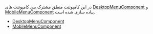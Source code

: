 <div class="dp-doc-container"">

<div class="dp-doc-tags">

<div class="mobile-version"></div>
<div class="desktop-version"></div>
<div class="no-template"></div>

</div>

<div class="dp-doc-body">


در این کامپوننت منطق مشترک بین کامپوننت های
 [DesktopMenuComponent](DesktopMenuComponent.html#readme)
و
 [MobileMenuComponent](MobileMenuComponent.html#readme)
پیاده سازی شده است.

</div>

<div class="dp-doc-links">

<div class="children"></div>

+ [DesktopMenuComponent](DesktopMenuComponent.html#readme)
+ [MobileMenuComponent](MobileMenuComponent.html#readme)


</div>


</div> 


